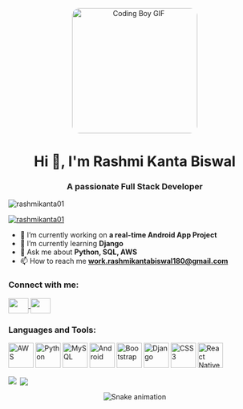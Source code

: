 <!-- Welcome Animation (square and centered) -->
<p align="center">
  <img src="https://i.giphy.com/media/qgQUggAC3Pfv687qPC/giphy.webp" width="250" height="250" style="border-radius:15px;" alt="Coding Boy GIF">
</p>

<h1 align="center">Hi 👋, I'm Rashmi Kanta Biswal</h1>
<h3 align="center">A passionate Full Stack Developer</h3>

<!-- Profile Views -->
<p align="left">
  <img src="https://komarev.com/ghpvc/?username=rashmikanta01&label=Profile%20views&color=0e75b6&style=flat" alt="rashmikanta01" />
</p>

<!-- Trophies -->
<p align="left">
  <a href="https://github.com/ryo-ma/github-profile-trophy">
    <img src="https://github-profile-trophy.vercel.app/?username=rashmikanta01" alt="rashmikanta01" />
  </a>
</p>

- 🔭 I’m currently working on **a real-time Android App Project**
- 🌱 I’m currently learning **Django**
- 💬 Ask me about **Python, SQL, AWS**
- 📫 How to reach me **work.rashmikantabiswal180@gmail.com**

<h3 align="left">Connect with me:</h3>
<p align="left">
<a href="https://linkedin.com/in/rashmi kanta biswal" target="blank">
  <img align="center" src="https://raw.githubusercontent.com/rahuldkjain/github-profile-readme-generator/master/src/images/icons/Social/linked-in-alt.svg" height="30" width="40" />
</a>
<a href="https://www.leetcode.com/rashmikanta01" target="blank">
  <img align="center" src="https://raw.githubusercontent.com/rahuldkjain/github-profile-readme-generator/master/src/images/icons/Social/leet-code.svg" height="30" width="40" />
</a>
</p>

<h3 align="left">Languages and Tools:</h3>
<p align="left">
<a href="https://aws.amazon.com" target="_blank"><img src="https://media.giphy.com/media/kH1DBkPNyZPOk0BxrM/giphy.gif" width="50" height="50" alt="AWS"/></a>
<a href="https://www.python.org" target="_blank"><img src="https://media.giphy.com/media/LMt9638dO8dftAjtco/giphy.gif" width="50" height="50" alt="Python"/></a>
<a href="https://www.mysql.com/" target="_blank"><img src="https://media.giphy.com/media/ln7z2eWriiQAllfVcn/giphy.gif" width="50" height="50" alt="MySQL"/></a>
<a href="https://developer.android.com" target="_blank"><img src="https://media.giphy.com/media/XAxylRMCdpbEWUAvr8/giphy.gif" width="50" height="50" alt="Android"/></a>
<a href="https://getbootstrap.com" target="_blank"><img src="https://media.giphy.com/media/Sr8xDpMwVKOHUWDVRD/giphy.gif" width="50" height="50" alt="Bootstrap"/></a>
<a href="https://www.djangoproject.com/" target="_blank"><img src="https://static.djangoproject.com/img/logos/django-logo-negative.svg" width="50" height="50" alt="Django" style="animation: pulse 2s infinite;"/></a>
<a href="https://developer.mozilla.org/en-US/docs/Web/CSS" target="_blank"><img src="https://media.giphy.com/media/fsEaZldNC8A1PJ3mwp/giphy.gif" width="50" height="50" alt="CSS3"/></a>
<a href="https://reactnative.dev/" target="_blank"><img src="https://media.giphy.com/media/eNAsjO55tPbgaor7ma/giphy.gif" width="50" height="50" alt="React Native"/></a>
</p>

<!-- Stats -->
<p>
  <img align="left" src="https://github-readme-stats.vercel.app/api/top-langs?username=rashmikanta01&show_icons=true&locale=en&layout=compact" />
</p>

<p>
  &nbsp;<img align="center" src="https://github-readme-stats.vercel.app/api?username=rashmikanta01&show_icons=true&locale=en" />
</p>

<!-- Snake Animation -->
<p align="center">
  <img src="https://github.com/rashmikanta01/rashmikanta01/blob/output/github-contribution-grid-snake.svg" alt="Snake animation" />
</p>
